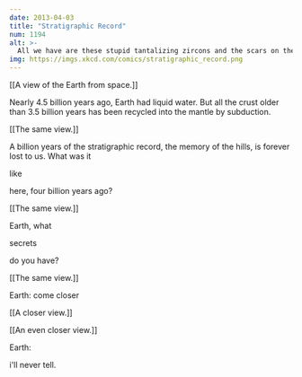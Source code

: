 ```yaml
---
date: 2013-04-03
title: "Stratigraphic Record"
num: 1194
alt: >-
  All we have are these stupid tantalizing zircons and the scars on the face of the Moon.
img: https://imgs.xkcd.com/comics/stratigraphic_record.png
---
```

[[A view of the Earth from space.]]

Nearly 4.5 billion years ago, Earth had liquid water. But all the crust older than 3.5 billion years has been recycled into the mantle by subduction.

[[The same view.]]

A billion years of the stratigraphic record, the memory of the hills, is forever lost to us. What was it 

like

 here, four billion years ago?

[[The same view.]]

Earth, what 

secrets

 do you have?

[[The same view.]]

Earth: come closer

[[A closer view.]]

[[An even closer view.]]

Earth: 

i'll never tell.

